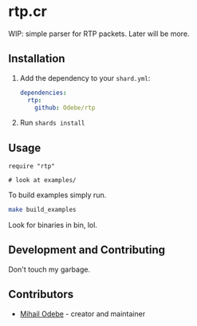 # rtp.cr

WIP: simple parser for RTP packets. Later will be more.

## Installation

1. Add the dependency to your `shard.yml`:

   ```yaml
   dependencies:
     rtp:
       github: Odebe/rtp
   ```

2. Run `shards install`

## Usage

```crystal
require "rtp"

# look at examples/
```

To build examples simply run.
```sh
make build_examples
```
Look for binaries in bin, lol.

## Development and Contributing

Don't touch my garbage.

## Contributors

- [Mihail Odebe](https://github.com/Odebe) - creator and maintainer
